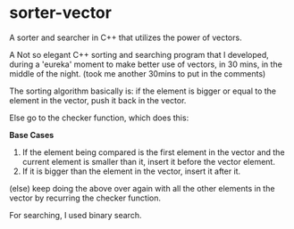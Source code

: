 # sorter-vector
A sorter and searcher in C++ that utilizes the power of vectors.

A Not so elegant C++ sorting and searching program that I developed, during a 'eureka' moment to make better use of vectors, in 30 mins, in the middle of the night.
(took me another 30mins to put in the comments)

The sorting algorithm basically is: if the element is bigger or equal to the element in the vector, push it back in the vector.

Else go to the checker function, which does this:

**Base Cases** 
1. If the element being compared is the first element in the vector and the current element is smaller than it, insert it before the vector element.
2. If it is bigger than the element in the vector, insert it after it.

(else) keep doing the above over again with all the other elements in the vector by recurring the checker function.

For searching, I used binary search.